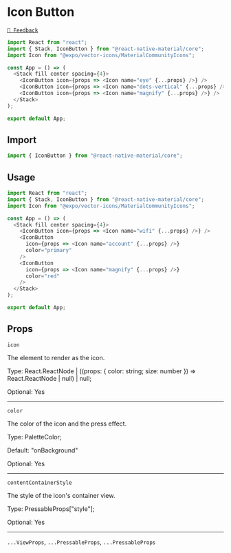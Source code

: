 # Icon Button

[`💬 Feedback`](https://github.com/yamankatby/react-native-material/labels/component%3A%20IconButton)

```js with-preview
import React from "react";
import { Stack, IconButton } from "@react-native-material/core";
import Icon from "@expo/vector-icons/MaterialCommunityIcons";

const App = () => (
  <Stack fill center spacing={4}>
    <IconButton icon={props => <Icon name="eye" {...props} />} />
    <IconButton icon={props => <Icon name="dots-vertical" {...props} />} />
    <IconButton icon={props => <Icon name="magnify" {...props} />} />
  </Stack>
);

export default App;
```

## Import

```js
import { IconButton } from "@react-native-material/core";
```

## Usage

```js with-preview
import React from "react";
import { Stack, IconButton } from "@react-native-material/core";
import Icon from "@expo/vector-icons/MaterialCommunityIcons";

const App = () => (
  <Stack fill center spacing={4}>
    <IconButton icon={props => <Icon name="wifi" {...props} />} />
    <IconButton
      icon={props => <Icon name="account" {...props} />}
      color="primary"
    />
    <IconButton
      icon={props => <Icon name="magnify" {...props} />}
      color="red"
    />
  </Stack>
);

export default App;
```

## Props

`icon`

The element to render as the icon.

Type: React.ReactNode | ((props: { color: string; size: number }) =\> React.ReactNode | null) | null;

Optional: Yes

---

`color`

The color of the icon and the press effect.

Type: PaletteColor;

Default: "onBackground"

Optional: Yes

---

`contentContainerStyle`

The style of the icon's container view.

Type: PressableProps["style"];

Optional: Yes

---

`...ViewProps`, `...PressableProps`, `...PressableProps`

